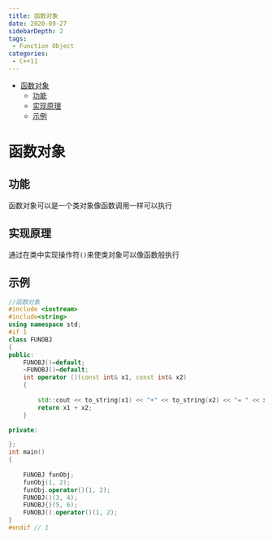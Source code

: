 ```yaml
---
title: 函数对象
date: 2020-09-27
sidebarDepth: 2
tags:
 - Function Object
categories:
 - C++11
---
```

- [函数对象](#函数对象)
  - [功能](#功能)
  - [实现原理](#实现原理)
  - [示例](#示例)
# 函数对象
## 功能
函数对象可以是一个类对象像函数调用一样可以执行
## 实现原理
通过在类中实现操作符`()`来使类对象可以像函数般执行
## 示例
```cpp
//函数对象
#include <iostream>
#include<string>
using namespace std;
#if 1
class FUNOBJ
{
public:
    FUNOBJ()=default;
    ~FUNOBJ()=default;
    int operator ()(const int& x1, const int& x2)
    {
        
        std::cout << to_string(x1) << "+" << to_string(x2) << "= " << x1 + x2 << std::endl;
        return x1 + x2;
    }

private:

};
int main()
{
    
    FUNOBJ funObj;
    funObj(1, 2);
    funObj.operator()(1, 2);
    FUNOBJ()(3, 4);
    FUNOBJ{}(5, 6);
    FUNOBJ().operator()(1, 2);
}
#endif // 1
```